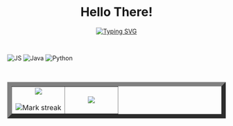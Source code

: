 
<h1 align="center">Hello There!</b></h1>

<p align="center">
  <a href="https://git.io/typing-svg"><img src="https://readme-typing-svg.demolab.com?font=Fira&size=25&center=true&vCenter=true+Code&pause=700&&color=19F7B3&width=600&height=100&lines=%3E+Fire+%F0%9F%94%A5;%3E+Self+taught+developer;%3E+Noob;%3E+Bug+fixing+while+head+banging" alt="Typing SVG" /></a>
</p>


<br>

![JS](https://img.shields.io/badge/C%20-%232370ED.svg?style=for-the-badge&logo=c&logoColor=white)
![Java](https://img.shields.io/badge/C++%20-%2300599C.svg?style=for-the-badge&logo=c%2B%2B&logoColor=white)
![Python](https://img.shields.io/badge/Python%20-%2314354C.svg?style=for-the-badge&logo=python&logoColor=white)

<br>

<table border="10" align="center">
<tr border="10">
<td width="50%" align="center">
  
  <img  align="center"  src="https://github-readme-stats.vercel.app/api?username=FirE-A&theme=tokyonight&show_icons=true&count_private=true" />
  <br></br>
  <img  title="🔥 Get streak stats for your profile at git.io/streak-stats" alt="Mark streak" src="https://github-readme-streak-stats.herokuapp.com/?user=mark123jesper&theme=tokyonight&hide_border=true" />

  
</td>

<td width="100%" align="center">

  <img  align="center"  src="https://github-readme-stats.anuraghazra1.vercel.app/api/top-langs/?username=FirE-A&theme=tokyonight&hide_border=true&no-bg=falsee&no-frame=true&langs_count=10"/>
  
  </td>
</tr>
</table>

<br>
